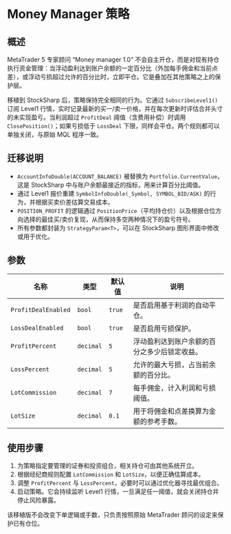 # Money Manager 策略

## 概述
MetaTrader 5 专家顾问 “Money manager 1.0” 不会自主开仓，而是对现有持仓执行资金管理：当浮动盈利达到账户余额的一定百分比（外加每手佣金和当前点差），或浮动亏损超过允许的百分比时，立即平仓。它是叠加在其他策略之上的保护层。

移植到 StockSharp 后，策略保持完全相同的行为。它通过 `SubscribeLevel1()` 订阅 Level1 行情，实时记录最新的买一/卖一价格，并在每次更新时评估合并头寸的未实现盈亏。当利润超过 `ProfitDeal` 阈值（含费用补偿）时调用 `ClosePosition()`；如果亏损低于 `LossDeal` 下限，同样会平仓。两个规则都可以单独关闭，与原始 MQL 程序一致。

## 迁移说明
- `AccountInfoDouble(ACCOUNT_BALANCE)` 被替换为 `Portfolio.CurrentValue`，这是 StockSharp 中与账户余额最接近的指标，用来计算百分比阈值。
- 通过 Level1 报价重建 `SymbolInfoDouble(_Symbol, SYMBOL_BID/ASK)` 的行为，并根据买卖价差估算交易成本。
- `POSITION_PROFIT` 的逻辑通过 `PositionPrice`（平均持仓价）以及根据仓位方向选择的最佳买/卖价复现，从而保持多空两种情况下的盈亏符号。
- 所有参数都封装为 `StrategyParam<T>`，可以在 StockSharp 图形界面中修改或用于优化。

## 参数
| 名称 | 类型 | 默认值 | 说明 |
| ---- | ---- | ------ | ---- |
| `ProfitDealEnabled` | `bool` | `true` | 是否启用基于利润的自动平仓。 |
| `LossDealEnabled` | `bool` | `true` | 是否启用亏损保护。 |
| `ProfitPercent` | `decimal` | `5` | 浮动盈利达到账户余额的百分之多少后锁定收益。 |
| `LossPercent` | `decimal` | `5` | 允许的最大亏损，占当前余额的百分比。 |
| `LotCommission` | `decimal` | `7` | 每手佣金，计入利润和亏损阈值。 |
| `LotSize` | `decimal` | `0.1` | 用于将佣金和点差换算为金额的参考手数。 |

## 使用步骤
1. 为策略指定要管理的证券和投资组合，相关持仓可由其他系统开立。
2. 根据经纪商规则配置 `LotCommission` 和 `LotSize`，以便正确估算成本。
3. 调整 `ProfitPercent` 与 `LossPercent`，必要时可以通过优化器寻找最优组合。
4. 启动策略。它会持续监听 Level1 行情，一旦满足任一阈值，就会关闭持仓并停止风险暴露。

该移植版不会改变下单逻辑或手数，只负责按照原始 MetaTrader 顾问的设定来保护已有仓位。
